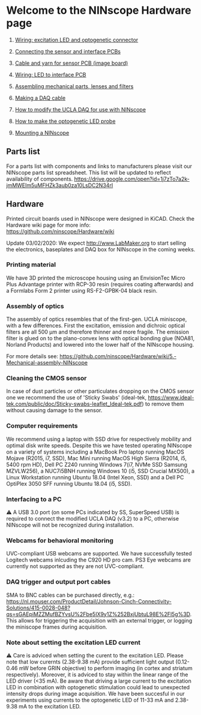 # Welcome to the NINscope Hardware page

1. [Wiring: excitation LED and optogenetic connector](https://github.com/ninscope/Hardware/wiki/1.-Wiring:-excitation-LED-and-optogenetic-connector)<p>
2. [Connecting the sensor and interface PCBs](https://github.com/ninscope/Hardware/wiki/2.-Connecting-the-sensor--and-interface-PCBs)<p>
3. [Cable and yarn for sensor PCB (image board)](https://github.com/ninscope/Hardware/wiki/3.-Cable-and-yarn-for-sensor-PCB-(image-board))<p>
4. [Wiring: LED to interface PCB](https://github.com/ninscope/Hardware/wiki/4.-Wiring:-LED-to-the-interface-PCB)<p>
5. [Assembling mechanical parts, lenses and filters](https://github.com/ninscope/Hardware/wiki/5.-Assembling-mechanical-parts%2C-lenses-and-filters/_edit)<p>
6. [Making a DAQ cable](https://github.com/ninscope/Hardware/wiki/6.-Making-a-DAQ-cable)<p>
7. [How to modify the UCLA DAQ for use with NINscope](https://github.com/ninscope/Hardware/wiki/7.-How-to-modify-the-UCLA-DAQ-for-use-with-NINscope)<p>
8. [How to make the optogenetic LED probe](https://github.com/ninscope/Hardware/wiki/8.-How-to-make-the-optogenetic-LED-probe)<p>
9. [Mounting a NINscope](https://github.com/ninscope/Hardware/wiki/9.-Mounting-a-NINscope)<p>


## Parts list

For a parts list with components and links to manufacturers please visit our NINscope parts list spreadsheet. This list will be updated to reflect availability of components. https://drive.google.com/open?id=1j7zTo7a2k-jmMWEIm5uMFHZk3aub0za10LsDC2N34rI

## Hardware
Printed circuit boards used in NINscope were designed in KiCAD.
Check the Hardware wiki page for more info: https://github.com/ninscope/Hardware/wiki

Update 03/02/2020: We expect http://www.LabMaker.org to start selling the electronics, baseplates and DAQ box for NINscope in the coming weeks. 

### Printing material
We have 3D printed the microscope housing using an EnvisionTec Micro Plus Advantage printer with RCP-30 resin (requires coating afterwards) and a Formlabs Form 2 printer using RS-F2-GPBK-04 black resin. 

### Assembly of optics

The assembly of optics resembles that of the first-gen. UCLA miniscope, with a few differences. First the excitation, emission and dichroic optical filters are all 500 µm and therefore thinner and more fragile. The emission filter is glued on to the plano-convex lens with optical bonding glue (NOA81, Norland Products) and lowered into the lower half of the NINscope housing. 

For more details see: https://github.com/ninscope/Hardware/wiki/5.-Mechanical-assembly-NINscope

### Cleaning the CMOS sensor

In case of dust particles or other particulates dropping on the CMOS sensor one we recommend the use of 'Sticky Swabs' (ideal-tek, https://www.ideal-tek.com/public/doc/Sticky-swabs-leaflet_Ideal-tek.pdf) to remove them without causing damage to the sensor.

### Computer requirements

We recommend using a laptop with SSD drive for respectively mobility and optimal disk write speeds. Despite this we have tested operating NINscope on a variety of systems including a MacBook Pro laptop running MacOS Mojave (R2015, i7, SSD), Mac Mini running MacOS High Sierra (R2014, i5, 5400 rpm HD), Dell PC Z240 running Windows 7(i7, NVMe SSD Samsung MZVLW256), a NUC7i5BNH running Windows 10 (i5, SSD Crucial MX500), a Linux Workstation running Ubuntu 18.04 (Intel Xeon, SSD) and a Dell PC OptiPlex 3050 SFF running Ubuntu 18.04 (i5, SSD).

### Interfacing to a PC

:warning:  A USB 3.0 port (on some PCs indicated by SS, SuperSpeed USB) is required to connect the modified UCLA DAQ (v3.2) to a PC, otherwise NINscope will not be recognized during installation.

### Webcams for behavioral monitoring

UVC-compliant USB webcams are supported. We have successfully tested Logitech webcams inlcuding the C920 HD pro cam. PS3 Eye webcams are currently not supported as they are not UVC-compliant.

### DAQ trigger and output port cables

SMA to BNC cables can be purchased directly, e.g.: https://nl.mouser.com/ProductDetail/Johnson-Cinch-Connectivity-Solutions/415-0028-048?qs=sGAEpiMZZMufBZYvsU%2Fbe5IX9y1Z%252BxjUbtuL98E%2Fl5g%3D.
This allows for triggering the acquisition with an external trigger, or logging the miniscope frames during acquisition.

### Note about setting the excitation LED current

:warning: Care is adviced when setting the curent to the excitation LED. Please note that low curernts (2.38-9.38 mA) provide sufficient light output (0.12-0.46 mW before GRIN objective) to perform imaging (in cortex and striatum respectively). Moreover, it is adviced to stay within the linear range of the LED driver (<35 mA). Be aware that driving a large current to the excitation LED in combination with optogenetic stimulation could lead to unexpected intensity drops during image acquisition. We have been succesful in our experiments using currents to the optogenetic LED of 11-33 mA and 2.38-9.38 mA to the excitation LED.
